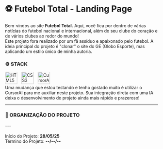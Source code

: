 # ⚽​ Futebol Total - Landing Page
Bem-vindos ao site <b>Futebol Total.</b> Aqui, você fica por dentro de várias notícias do futebol nacional e internacional, além do seu clube do coração e de vários clubes
ao redor do mundo!<br>
Este projeto fora realizado por um fã assíduo e apaixonado pelo futebol. A ideia principal do projeto é "clonar" o site do GE (Globo Esporte), mas aplicando um estilo único de
minha autoria.
<br>
<h3>⚙️​ STACK</h3>
<div>
  <img src="https://cdn.jsdelivr.net/gh/devicons/devicon/icons/html5/html5-original.svg" width="40" alt="HTML5" style="margin-right: 10px;" />
  <img src="https://cdn.jsdelivr.net/gh/devicons/devicon/icons/css3/css3-original.svg" width="40" alt="CSS3" style="margin-right: 10px;" />
  <img src="https://static.cdnlogo.com/logos/c/23/cursor.svg" width="40" alt="CursorAI" style="margin-right: 10px;" />
</div>
Uma mudança que estou testando e tenho gostado muito é utilizar o CursorAI para me auxiliar neste projeto. Sua integração direta com uma IA deixa o desenvolvimento do
projeto ainda mais rápido e prazeroso!
<hr>
<h3>📁 ORGANIZAÇÃO DO PROJETO</h3>
---
<br><br>
Início do Projeto: <b>28/05/25</b><br>
Término do Projeto: <b>--/--/--</b>
